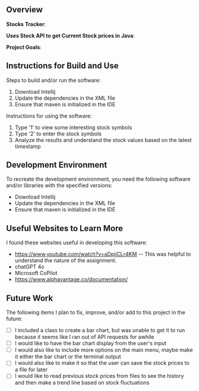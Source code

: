 ## Overview

**Stocks Tracker**:

**Uses Stock API to get Current Stock prices in Java**:

**Project Goals**:

## Instructions for Build and Use

Steps to build and/or run the software:

1. Download Intellij
2. Update the dependencies in the XML file
3. Ensure that maven is initialized in the IDE

Instructions for using the software:

1. Type '1' to view some interesting stock symbols
2. Type '2' to enter the stock symbols
3. Analyze the results and understand the stock values based on the latest timestamp

## Development Environment 

To recreate the development environment, you need the following software and/or libraries with the specified versions:

* Download Intellij
* Update the dependencies in the XML file
* Ensure that maven is initialized in the IDE

 
## Useful Websites to Learn More

I found these websites useful in developing this software:

* https://www.youtube.com/watch?v=aDpjiCLr4KM -- This was helpful to understand the nature of the assignment.
* chatGPT 4o
* Microsoft CoPilot
* https://www.alphavantage.co/documentation/

## Future Work

The following items I plan to fix, improve, and/or add to this project in the future:

* [ ] I included a class to create a bar chart, but was unable to get it to run because it seems like I ran out of API requests for awhile
* [ ] I would like to have the bar chart display from the user's input
* [ ] I would also like to include more options on the main menu, maybe make it either the bar chart or the terminal output
* [ ] I would also like to make it so that the user can save the stock prices to a file for later
* [ ] I would like to read previous stock prices from files to see the history and then make a trend line based on stock fluctuations